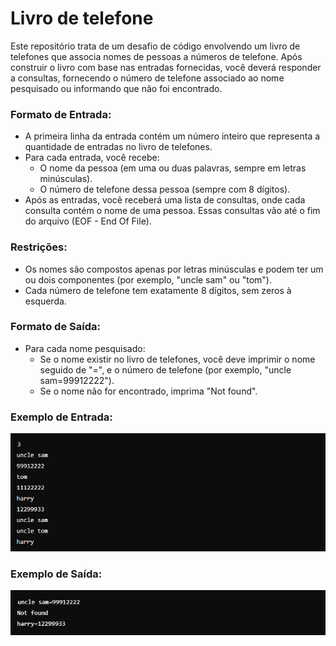 # Livro de telefone

Este repositório trata de um desafio de código envolvendo um livro de telefones que associa nomes de pessoas a números de telefone. Após construir o livro com base nas entradas fornecidas, você deverá responder a consultas, fornecendo o número de telefone associado ao nome pesquisado ou informando que não foi encontrado.

### Formato de Entrada:
- A primeira linha da entrada contém um número inteiro que representa a quantidade de entradas no livro de telefones.
- Para cada entrada, você recebe:
  * O nome da pessoa (em uma ou duas palavras, sempre em letras minúsculas).
  * O número de telefone dessa pessoa (sempre com 8 dígitos).
- Após as entradas, você receberá uma lista de consultas, onde cada consulta contém o nome de uma pessoa. Essas consultas vão até o fim do arquivo (EOF - End Of File).
### Restrições:
- Os nomes são compostos apenas por letras minúsculas e podem ter um ou dois componentes (por exemplo, "uncle sam" ou "tom").
- Cada número de telefone tem exatamente 8 dígitos, sem zeros à esquerda.
### Formato de Saída:
- Para cada nome pesquisado:
  * Se o nome existir no livro de telefones, você deve imprimir o nome seguido de "=", e o número de telefone (por exemplo, "uncle sam=99912222").
  * Se o nome não for encontrado, imprima "Not found".
### Exemplo de Entrada:
![imagens/entrada1.png](imagens/entrada1.png)
### Exemplo de Saída:
![imagens/entrada2.png](imagens/entrada2.png)

